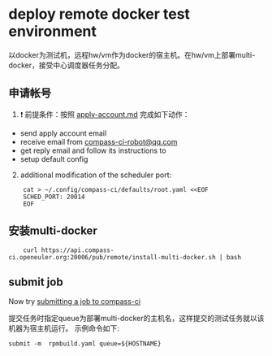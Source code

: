 # deploy remote docker test environment

以docker为测试机，远程hw/vm作为docker的宿主机。在hw/vm上部署multi-docker，接受中心调度器任务分配。

## 申请帐号

1. :exclamation: 前提条件：按照 [apply-account.md](https://gitee.com/wu_fengguang/compass-ci/blob/master/doc/user-guide/apply-account.md) 完成如下动作：
- send apply account email
- receive email from compass-ci-robot@qq.com
- get reply email and follow its instructions to
- setup default config

2. additional modification of the scheduler port:
```SHELL
	cat > ~/.config/compass-ci/defaults/root.yaml <<EOF
	SCHED_PORT: 20014
	EOF
```

## 安装multi-docker

```SHELL
	curl https://api.compass-ci.openeuler.org:20006/pub/remote/install-multi-docker.sh | bash

```

## submit job

Now try [submitting a job to compass-ci](https://gitee.com/wu_fengguang/compass-ci/blob/master/doc/job/submit/submit-job.zh.md)

提交任务时指定queue为部署multi-docker的主机名，这样提交的测试任务就以该机器为宿主机运行。
示例命令如下:
```SHELL
submit -m  rpmbuild.yaml queue=${HOSTNAME}
```
